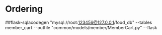 # Ordering
##flask-sqlacodegen "mysql://root:123456@127.0.0.1/food_db" --tables member_cart --outfile "common/models/member/MemberCart.py"  --flask
